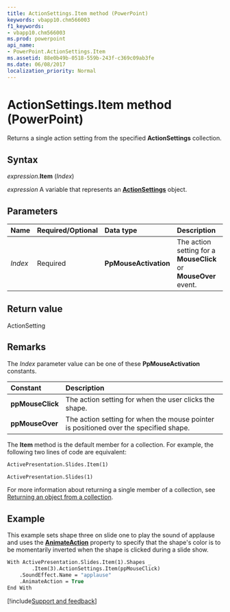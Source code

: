 ```yaml
---
title: ActionSettings.Item method (PowerPoint)
keywords: vbapp10.chm566003
f1_keywords:
- vbapp10.chm566003
ms.prod: powerpoint
api_name:
- PowerPoint.ActionSettings.Item
ms.assetid: 88e0b49b-0518-559b-243f-c369c09ab3fe
ms.date: 06/08/2017
localization_priority: Normal
---
```



# ActionSettings.Item method (PowerPoint)

Returns a single action setting from the specified **ActionSettings** collection.


## Syntax

_expression_.**Item** (_Index_)

_expression_ A variable that represents an **[ActionSettings](PowerPoint.ActionSettings.md)** object.


## Parameters

|Name|Required/Optional|Data type|Description|
|:-----|:-----|:-----|:-----|
| _Index_|Required|**PpMouseActivation**|The action setting for a **MouseClick** or **MouseOver** event.|

## Return value

ActionSetting


## Remarks

The _Index_ parameter value can be one of these **PpMouseActivation** constants.

|Constant|Description|
|:-----|:-----|
|**ppMouseClick**|The action setting for when the user clicks the shape.|
|**ppMouseOver**|The action setting for when the mouse pointer is positioned over the specified shape.|

The **Item** method is the default member for a collection. For example, the following two lines of code are equivalent:

```vb
ActivePresentation.Slides.Item(1)
```

```vb
ActivePresentation.Slides(1)
```

For more information about returning a single member of a collection, see [Returning an object from a collection](../powerpoint/How-to/return-objects-from-collections.md).


## Example

This example sets shape three on slide one to play the sound of applause and uses the **[AnimateAction](PowerPoint.ActionSetting.AnimateAction.md)** property to specify that the shape's color is to be momentarily inverted when the shape is clicked during a slide show.


```vb
With ActivePresentation.Slides.Item(1).Shapes _
        .Item(3).ActionSettings.Item(ppMouseClick)
    .SoundEffect.Name = "applause"
    .AnimateAction = True
End With
```




[!include[Support and feedback](~/includes/feedback-boilerplate.md)]